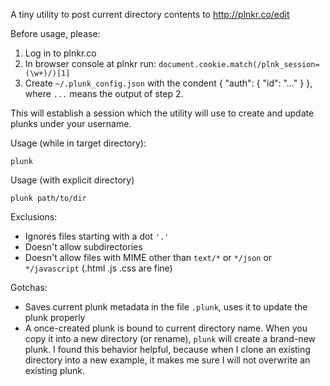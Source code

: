 A tiny utility to post current directory contents to http://plnkr.co/edit

Before usage, please:

1. Log in to plnkr.co
2. In browser console at plnkr run: `document.cookie.match(/plnk_session=(\w+)/)[1]`
3. Create `~/.plunk_config.json` with the condent { "auth": { "id": "..." } }, where `...` means the output of step 2.

This will establish a session which the utility will use to create and update plunks under your username.

Usage (while in target directory):
```
plunk 
```

Usage (with explicit directory)
```
plunk path/to/dir
```

Exclusions:
- Ignores files starting with a dot `'.'`
- Doesn't allow subdirectories
- Doesn't allow files with MIME other than `text/*` or `*/json` or `*/javascript` (.html .js .css are fine)

Gotchas:

- Saves current plunk metadata in the file `.plunk`, uses it to update the plunk properly
- A once-created plunk is bound to current directory name. When you copy it into a new directory (or rename), `plunk` will create a brand-new plunk. 
I found this behavior helpful, because when I clone an existing directory into a new example, 
it makes me sure I will not overwrite an existing plunk. 

